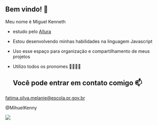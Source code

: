 ## Bem vindo! 💚

Meu nome é Miguel Kenneth

- estudo pelo [Allura](https://www.alura.com.br)
- Estou desenvolvendo minhas habilidades na linguagem Javascript
- Uso esse espaço para organização e compartilhamento de meus projetos
- Utilizo todos os pronomes 🏳️‍⚧️🏳️‍🌈

  ## Você pode entrar em contato comigo 📫

fatima.silva.melanie@escola.pr.gov.br

@MihuelKenny

![](https://media1.tenor.com/m/cy4IQk_lQlQAAAAd/lumity-the-owl-house.gif)
